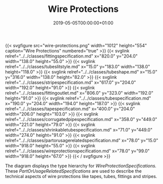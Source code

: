 ﻿---
title: Wire Protections
toc: false
type: specs
date: "2019-05-05T00:00:00+01:00"
draft: false
menu:
  vec120:
    identifier: description-of-components/wire-protections    
    parent: description-of-components
    weight: 1003014 

# Prev/next pager order (if `docs_section_pager` enabled in `params.toml`)
weight: 1003014
---
{{< svgfigure src="wire-protections.png" width="1012" height="554" caption="Wire Protections" numbered="true" >}}
  {{< svglink relref="../../classes/fittingspecification.md" x="820.0" y="204.0" width="138.0" height="55.0" >}}
  {{< svglink relref="../../classes/tubeslitstyle.md" x="15.0" y="183.0" width="138.0" height="118.0" >}}
  {{< svglink relref="../../classes/tubeshape.md" x="15.0" y="316.0" width="138.0" height="82.0" >}}
  {{< svglink relref="../../classes/stripespecification.md" x="617.0" y="204.0" width="192.0" height="91.0" >}}
  {{< svglink relref="../../classes/fittingoutlet.md" x="806.0" y="323.0" width="192.0" height="91.0" >}}
  {{< svglink relref="../../classes/tubespecification.md" x="190.0" y="204.0" width="194.0" height="187.0" >}}
  {{< svglink relref="../../classes/tapespecification.md" x="400.0" y="204.0" width="206.0" height="103.0" >}}
  {{< svglink relref="../../classes/corrugatedpipespecification.md" x="358.0" y="449.0" width="221.0" height="79.0" >}}
  {{< svglink relref="../../classes/shrinkabletubespecification.md" x="71.0" y="449.0" width="274.0" height="91.0" >}}
  {{< svglink relref="../../classes/partorusagerelatedspecification.md" x="78.0" y="15.0" width="918.0" height="55.0" >}}
  {{< svglink relref="../../classes/wireprotectionspecification.md" x="78.0" y="99.0" width="918.0" height="67.0" >}}
{{< / svgfigure >}}
<html>   <head>     </head>   <body> The diagram displays the type hierarchy for <i>WireProtectionSpecifications.</i> These <i>PartOrUsageRelatedSpecifications</i> are used to describe the technical aspects of wire protections like tapes, tubes, fittings and stripes.   </body> </html> 
